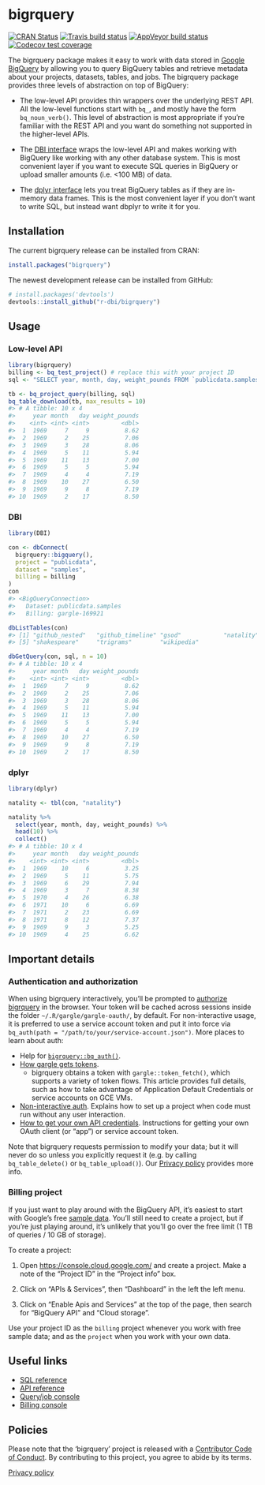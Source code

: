 
<!-- README.md is generated from README.Rmd. Please edit that file -->

# bigrquery

<!-- badges: start -->

[![CRAN
Status](https://www.r-pkg.org/badges/version/bigrquery)](https://cran.r-project.org/package=bigrquery)
[![Travis build
status](https://travis-ci.org/r-dbi/bigrquery.svg?branch=master)](https://travis-ci.org/r-dbi/bigrquery)
[![AppVeyor build
status](https://ci.appveyor.com/api/projects/status/github/r-dbi/bigrquery?branch=master&svg=true)](https://ci.appveyor.com/project/r-dbi/bigrquery)
[![Codecov test
coverage](https://codecov.io/gh/r-dbi/bigrquery/branch/master/graph/badge.svg)](https://codecov.io/gh/r-dbi/bigrquery?branch=master)
<!-- badges: end -->

The bigrquery package makes it easy to work with data stored in [Google
BigQuery](https://developers.google.com/bigquery/) by allowing you to
query BigQuery tables and retrieve metadata about your projects,
datasets, tables, and jobs. The bigrquery package provides three levels
of abstraction on top of BigQuery:

  - The low-level API provides thin wrappers over the underlying REST
    API. All the low-level functions start with `bq_`, and mostly have
    the form `bq_noun_verb()`. This level of abstraction is most
    appropriate if you’re familiar with the REST API and you want do
    something not supported in the higher-level APIs.

  - The [DBI interface](http://www.r-dbi.org) wraps the low-level API
    and makes working with BigQuery like working with any other database
    system. This is most convenient layer if you want to execute SQL
    queries in BigQuery or upload smaller amounts (i.e. \<100 MB) of
    data.

  - The [dplyr interface](http://dbplyr.tidyverse.org/) lets you treat
    BigQuery tables as if they are in-memory data frames. This is the
    most convenient layer if you don’t want to write SQL, but instead
    want dbplyr to write it for you.

## Installation

The current bigrquery release can be installed from CRAN:

``` r
install.packages("bigrquery")
```

The newest development release can be installed from GitHub:

``` r
# install.packages('devtools')
devtools::install_github("r-dbi/bigrquery")
```

## Usage

### Low-level API

``` r
library(bigrquery)
billing <- bq_test_project() # replace this with your project ID 
sql <- "SELECT year, month, day, weight_pounds FROM `publicdata.samples.natality`"

tb <- bq_project_query(billing, sql)
bq_table_download(tb, max_results = 10)
#> # A tibble: 10 x 4
#>     year month   day weight_pounds
#>    <int> <int> <int>         <dbl>
#>  1  1969     7     9          8.62
#>  2  1969     2    25          7.06
#>  3  1969     3    28          8.06
#>  4  1969     5    11          5.94
#>  5  1969    11    13          7.00
#>  6  1969     5     5          5.94
#>  7  1969     4     4          7.19
#>  8  1969    10    27          6.50
#>  9  1969     9     8          7.19
#> 10  1969     2    17          8.50
```

### DBI

``` r
library(DBI)

con <- dbConnect(
  bigrquery::bigquery(),
  project = "publicdata",
  dataset = "samples",
  billing = billing
)
con 
#> <BigQueryConnection>
#>   Dataset: publicdata.samples
#>   Billing: gargle-169921

dbListTables(con)
#> [1] "github_nested"   "github_timeline" "gsod"            "natality"       
#> [5] "shakespeare"     "trigrams"        "wikipedia"

dbGetQuery(con, sql, n = 10)
#> # A tibble: 10 x 4
#>     year month   day weight_pounds
#>    <int> <int> <int>         <dbl>
#>  1  1969     7     9          8.62
#>  2  1969     2    25          7.06
#>  3  1969     3    28          8.06
#>  4  1969     5    11          5.94
#>  5  1969    11    13          7.00
#>  6  1969     5     5          5.94
#>  7  1969     4     4          7.19
#>  8  1969    10    27          6.50
#>  9  1969     9     8          7.19
#> 10  1969     2    17          8.50
```

### dplyr

``` r
library(dplyr)

natality <- tbl(con, "natality")

natality %>%
  select(year, month, day, weight_pounds) %>% 
  head(10) %>%
  collect()
#> # A tibble: 10 x 4
#>     year month   day weight_pounds
#>    <int> <int> <int>         <dbl>
#>  1  1969    10     6          3.25
#>  2  1969     5    11          5.75
#>  3  1969     6    29          7.94
#>  4  1969     3     7          8.38
#>  5  1970     4    26          6.38
#>  6  1971    10     6          6.69
#>  7  1971     2    23          6.69
#>  8  1971     8    12          7.37
#>  9  1969     9     3          5.25
#> 10  1969     4    25          6.62
```

## Important details

### Authentication and authorization

When using bigrquery interactively, you’ll be prompted to [authorize
bigrquery](https://developers.google.com/bigquery/authorization) in the
browser. Your token will be cached across sessions inside the folder
`~/.R/gargle/gargle-oauth/`, by default. For non-interactive usage, it
is preferred to use a service account token and put it into force via
`bq_auth(path = "/path/to/your/service-account.json")`. More places to
learn about auth:

  - Help for
    [`bigrquery::bq_auth()`](https://bigrquery.r-dbi.org/reference/bq_auth.html).
  - [How gargle gets
    tokens](https://gargle.r-lib.org/articles/how-gargle-gets-tokens.html).
      - bigrquery obtains a token with `gargle::token_fetch()`, which
        supports a variety of token flows. This article provides full
        details, such as how to take advantage of Application Default
        Credentials or service accounts on GCE VMs.
  - [Non-interactive
    auth](https://gargle.r-lib.org/articles/non-interactive-auth.html).
    Explains how to set up a project when code must run without any user
    interaction.
  - [How to get your own API
    credentials](https://gargle.r-lib.org/articles/get-api-credentials.html).
    Instructions for getting your own OAuth client (or “app”) or service
    account token.

Note that bigrquery requests permission to modify your data; but it will
never do so unless you explicitly request it (e.g. by calling
`bq_table_delete()` or `bq_table_upload()`). Our [Privacy
policy](https://www.tidyverse.org/google_privacy_policy) provides more
info.

### Billing project

If you just want to play around with the BigQuery API, it’s easiest to
start with Google’s free [sample
data](https://developers.google.com/bigquery/docs/sample-tables). You’ll
still need to create a project, but if you’re just playing around, it’s
unlikely that you’ll go over the free limit (1 TB of queries / 10 GB of
storage).

To create a project:

1.  Open <https://console.cloud.google.com/> and create a project. Make
    a note of the “Project ID” in the “Project info” box.

2.  Click on “APIs & Services”, then “Dashboard” in the left the left
    menu.

3.  Click on “Enable Apis and Services” at the top of the page, then
    search for “BigQuery API” and “Cloud storage”.

Use your project ID as the `billing` project whenever you work with free
sample data; and as the `project` when you work with your own data.

## Useful links

  - [SQL
    reference](https://developers.google.com/bigquery/query-reference)
  - [API
    reference](https://developers.google.com/bigquery/docs/reference/v2/)
  - [Query/job console](https://bigquery.cloud.google.com/)
  - [Billing console](https://console.cloud.google.com/)

## Policies

Please note that the ‘bigrquery’ project is released with a [Contributor
Code of Conduct](https://bigrquery.r-dbi.org/CODE_OF_CONDUCT.html). By
contributing to this project, you agree to abide by its terms.

[Privacy policy](https://www.tidyverse.org/google_privacy_policy)
